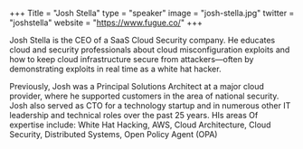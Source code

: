 +++
Title = "Josh Stella"
type = "speaker"
image = "josh-stella.jpg"
twitter = "joshstella"
website = "https://www.fugue.co/"
+++

Josh Stella is the CEO of a SaaS Cloud Security company. He educates cloud and security professionals about cloud misconfiguration exploits and how to keep cloud infrastructure secure from attackers—often by demonstrating exploits in real time as a white hat hacker.

Previously, Josh was a Principal Solutions Architect at a major cloud provider, where he supported customers in the area of national security. Josh also served as CTO for a technology startup and in numerous other IT leadership and technical roles over the past 25 years. HIs areas Of expertise include: White Hat Hacking, AWS, Cloud Architecture, Cloud Security, Distributed Systems, Open Policy Agent (OPA)
